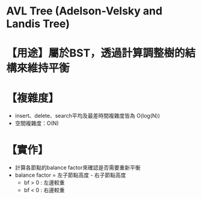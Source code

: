 # AVL Tree (Adelson-Velsky and Landis Tree)
# 【用途】屬於BST，透過計算調整樹的結構來維持平衡
# 【複雜度】
* insert、delete、search平均及最差時間複雜度皆為 O(log(N))
* 空間複雜度：O(N)
# 【實作】
* 計算各節點的balance factor來確認是否需要重新平衡
* balance factor = 左子節點高度 - 右子節點高度
    * bf > 0 : 左邊較重
    * bf < 0 : 右邊較重